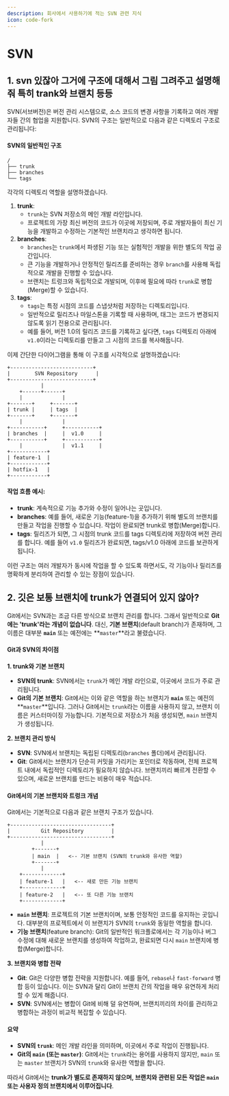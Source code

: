 ```yaml
---
description: 회사에서 사용하기에 적는 SVN 관련 지식
icon: code-fork
---
```


# SVN

## 1. svn 있잖아 그거에 구조에 대해서 그림 그려주고 설명해줘 특히 trank와 브랜치 등등

SVN(서브버전)은 버전 관리 시스템으로, 소스 코드의 변경 사항을 기록하고 여러 개발자들 간의 협업을 지원합니다. SVN의 구조는 일반적으로 다음과 같은 디렉토리 구조로 관리됩니다:

#### SVN의 일반적인 구조

```
/
├── trunk
├── branches
└── tags
```

각각의 디렉토리 역할을 설명하겠습니다.

1. **trunk**:
   * `trunk`는 SVN 저장소의 메인 개발 라인입니다.
   * 프로젝트의 가장 최신 버전의 코드가 이곳에 저장되며, 주로 개발자들이 최신 기능을 개발하고 수정하는 기본적인 브랜치라고 생각하면 됩니다.
2. **branches**:
   * `branches`는 `trunk`에서 파생된 기능 또는 실험적인 개발을 위한 별도의 작업 공간입니다.
   * 큰 기능을 개발하거나 안정적인 릴리즈를 준비하는 경우 `branch`를 사용해 독립적으로 개발을 진행할 수 있습니다.
   * 브랜치는 트렁크와 독립적으로 개발되며, 이후에 필요에 따라 `trunk`로 병합(Merge)할 수 있습니다.
3. **tags**:
   * `tags`는 특정 시점의 코드를 스냅샷처럼 저장하는 디렉토리입니다.
   * 일반적으로 릴리즈나 마일스톤을 기록할 때 사용하며, 태그는 코드가 변경되지 않도록 읽기 전용으로 관리됩니다.
   * 예를 들어, 버전 1.0의 릴리즈 코드를 기록하고 싶다면, `tags` 디렉토리 아래에 `v1.0`이라는 디렉토리를 만들고 그 시점의 코드를 복사해둡니다.

이제 간단한 다이어그램을 통해 이 구조를 시각적으로 설명하겠습니다:

```
+---------------------------+
|        SVN Repository      |
+---------------------------+
           |
    +------+------+
    |             |
+-------+     +-------+
| trunk |     | tags  | 
+-------+     +-------+
    |             |
+-----------+     +-----------+
| branches  |     |  v1.0     |
+-----------+     +-----------+
    |             |  v1.1     |
+------------+
| feature-1  |
+------------+
| hotfix-1   |
+------------+
```

#### 작업 흐름 예시:

* **trunk**: 계속적으로 기능 추가와 수정이 일어나는 곳입니다.
* **branches**: 예를 들어, 새로운 기능(feature-1)을 추가하기 위해 별도의 브랜치를 만들고 작업을 진행할 수 있습니다. 작업이 완료되면 trunk로 병합(Merge)합니다.
* **tags**: 릴리즈가 되면, 그 시점의 trunk 코드를 tags 디렉토리에 저장하여 버전 관리를 합니다. 예를 들어 `v1.0` 릴리즈가 완료되면, tags/v1.0 아래에 코드를 보관하게 됩니다.

이런 구조는 여러 개발자가 동시에 작업을 할 수 있도록 하면서도, 각 기능이나 릴리즈를 명확하게 분리하여 관리할 수 있는 장점이 있습니다.

## 2. 깃은 보통 브랜치에 trunk가 연결되어 있지 않아?

Git에서는 SVN과는 조금 다른 방식으로 브랜치 관리를 합니다. 그래서 일반적으로 **Git에는 'trunk'라는 개념이 없습니다**. 대신, **기본 브랜치**(default branch)가 존재하며, 그 이름은 대부분 **`main`** 또는 예전에는 \*\*`master`\*\*라고 불렸습니다.

#### Git과 SVN의 차이점

**1. trunk와 기본 브랜치**

* **SVN의 trunk**: SVN에서는 `trunk`가 메인 개발 라인으로, 이곳에서 코드가 주로 관리됩니다.
* **Git의 기본 브랜치**: Git에서는 이와 같은 역할을 하는 브랜치가 **`main`** 또는 예전의 \*\*`master`\*\*입니다. 그러나 Git에서는 `trunk`라는 이름을 사용하지 않고, 브랜치 이름은 커스터마이징 가능합니다. 기본적으로 저장소가 처음 생성되면, `main` 브랜치가 생성됩니다.

**2. 브랜치 관리 방식**

* **SVN**: SVN에서 브랜치는 독립된 디렉토리(`branches` 폴더)에서 관리됩니다.
* **Git**: Git에서는 브랜치가 단순히 커밋을 가리키는 포인터로 작동하며, 전체 프로젝트 내에서 독립적인 디렉토리가 필요하지 않습니다. 브랜치끼리 빠르게 전환할 수 있으며, 새로운 브랜치를 만드는 비용이 매우 적습니다.

#### Git에서의 기본 브랜치와 트렁크 개념

Git에서는 기본적으로 다음과 같은 브랜치 구조가 있습니다.

```
+---------------------------------+
|          Git Repository         |
+---------------------------------+
           |
        +-------+
        | main  |   <-- 기본 브랜치 (SVN의 trunk와 유사한 역할)
        +-------+
           |
    +-------------+
    | feature-1   |   <-- 새로 만든 기능 브랜치
    +-------------+
    | feature-2   |   <-- 또 다른 기능 브랜치
    +-------------+
```

* **`main` 브랜치**: 프로젝트의 기본 브랜치이며, 보통 안정적인 코드를 유지하는 곳입니다. 대부분의 프로젝트에서 이 브랜치가 SVN의 `trunk`와 동일한 역할을 합니다.
* **기능 브랜치**(feature branch): Git의 일반적인 워크플로에서는 각 기능이나 버그 수정에 대해 새로운 브랜치를 생성하여 작업하고, 완료되면 다시 `main` 브랜치에 병합(Merge)합니다.

**3. 브랜치와 병합 전략**

* **Git**: Git은 다양한 병합 전략을 지원합니다. 예를 들어, `rebase`나 `fast-forward` 병합 등이 있습니다. 이는 SVN과 달리 Git이 브랜치 간의 작업을 매우 유연하게 처리할 수 있게 해줍니다.
* **SVN**: SVN에서는 병합이 Git에 비해 덜 유연하며, 브랜치끼리의 차이를 관리하고 병합하는 과정이 비교적 복잡할 수 있습니다.

#### 요약

* **SVN의 `trunk`**: 메인 개발 라인을 의미하며, 이곳에서 주로 작업이 진행됩니다.
* **Git의 `main` (또는 `master`)**: Git에서는 `trunk`라는 용어를 사용하지 않지만, `main` 또는 `master` 브랜치가 SVN의 `trunk`와 유사한 역할을 합니다.

따라서 Git에서는 **trunk가 별도로 존재하지 않으며, 브랜치와 관련된 모든 작업은 `main` 또는 사용자 정의 브랜치에서 이루어집니다**.
